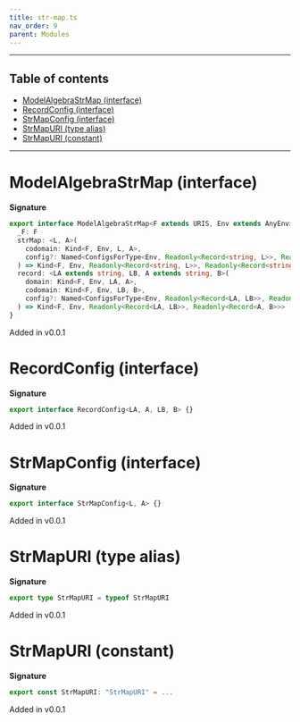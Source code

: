 ```yaml
---
title: str-map.ts
nav_order: 9
parent: Modules
---
```


---

<h2 class="text-delta">Table of contents</h2>

- [ModelAlgebraStrMap (interface)](#modelalgebrastrmap-interface)
- [RecordConfig (interface)](#recordconfig-interface)
- [StrMapConfig (interface)](#strmapconfig-interface)
- [StrMapURI (type alias)](#strmapuri-type-alias)
- [StrMapURI (constant)](#strmapuri-constant)

---

# ModelAlgebraStrMap (interface)

**Signature**

```ts
export interface ModelAlgebraStrMap<F extends URIS, Env extends AnyEnv> {
  _F: F
  strMap: <L, A>(
    codomain: Kind<F, Env, L, A>,
    config?: Named<ConfigsForType<Env, Readonly<Record<string, L>>, Readonly<Record<string, A>>, StrMapConfig<L, A>>>
  ) => Kind<F, Env, Readonly<Record<string, L>>, Readonly<Record<string, A>>>
  record: <LA extends string, LB, A extends string, B>(
    domain: Kind<F, Env, LA, A>,
    codomain: Kind<F, Env, LB, B>,
    config?: Named<ConfigsForType<Env, Readonly<Record<LA, LB>>, Readonly<Record<A, B>>, RecordConfig<LA, A, LB, B>>>
  ) => Kind<F, Env, Readonly<Record<LA, LB>>, Readonly<Record<A, B>>>
}
```

Added in v0.0.1

# RecordConfig (interface)

**Signature**

```ts
export interface RecordConfig<LA, A, LB, B> {}
```

Added in v0.0.1

# StrMapConfig (interface)

**Signature**

```ts
export interface StrMapConfig<L, A> {}
```

Added in v0.0.1

# StrMapURI (type alias)

**Signature**

```ts
export type StrMapURI = typeof StrMapURI
```

Added in v0.0.1

# StrMapURI (constant)

**Signature**

```ts
export const StrMapURI: "StrMapURI" = ...
```

Added in v0.0.1
